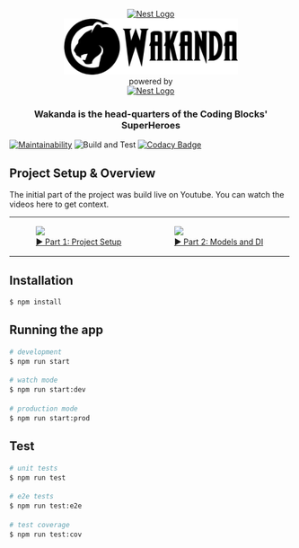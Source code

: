 <p align="center">
    <a href="https://codingblocks.com" target="_blank"><img src="https://codingblocks.com/assets/images/cb/cblogo.png" height="70" alt="Nest Logo" /></a>
    <br>
    <img src="docs/wakanda-logo.png" height="100">
    <br>
    powered by
    <br>
    <a href="http://nestjs.com/" target="_blank">
    <img src="https://nestjs.com/img/logo_text.svg" height="50" alt="Nest Logo" />
    </a>
    <br>
    <h3 align="center">Wakanda is the head-quarters of the Coding Blocks' SuperHeroes</h3>
</p>

[![Maintainability](https://api.codeclimate.com/v1/badges/01937885cc4c5a04ef16/maintainability)](https://codeclimate.com/github/coding-blocks/wakanda-backend/maintainability)
![Build and Test](https://github.com/coding-blocks/wakanda-backend/workflows/Build%20and%20Test/badge.svg)
[![Codacy Badge](https://api.codacy.com/project/badge/Grade/6bd692d2bc9e4a2f8cabd1547ef66627)](https://www.codacy.com/gh/coding-blocks/wakanda-backend?utm_source=github.com&amp;utm_medium=referral&amp;utm_content=coding-blocks/wakanda-backend&amp;utm_campaign=Badge_Grade)

## Project Setup & Overview
The initial part of the project was build live on Youtube. You can watch the videos here to get context. 

<table>
    <tr>
        <td>
<a href="https://www.youtube.com/watch?v=-uNCo-epJG4">
    <figure>
        <img width="400" src="https://i.ytimg.com/vi_webp/-uNCo-epJG4/maxresdefault.webp?v=5ed8e63d">
        <br>
        <figcaption> ▶️ Part 1: Project Setup</figcaption>
    </figure>
</a>
        </td>
        <td>
<a href="https://www.youtube.com/watch?v=EvX_-E2NpPk">
    <figure>
        <img width="400" src="https://i.ytimg.com/vi_webp/EvX_-E2NpPk/maxresdefault.webp?v=5ed8e65a">
        <br>
        <figcaption> ▶️ Part 2: Models and DI</figcaption>
    </figure>
</a>
        </td>
    </tr>
</table>



## Installation

```bash
$ npm install
```

## Running the app

```bash
# development
$ npm run start

# watch mode
$ npm run start:dev

# production mode
$ npm run start:prod
```

## Test

```bash
# unit tests
$ npm run test

# e2e tests
$ npm run test:e2e

# test coverage
$ npm run test:cov
```
